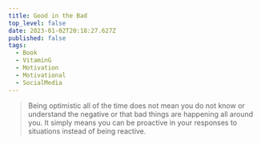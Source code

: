 ```yaml
---
title: Good in the Bad
top_level: false
date: 2023-01-02T20:18:27.627Z
published: false
tags:
  - Book
  - VitaminG
  - Motivation
  - Motivational
  - SocialMedia
---
```

> Being optimistic all of the time does not mean you do not know or understand the negative or that bad things are happening all around you. It simply means you can be proactive in your responses to situations instead of being reactive.